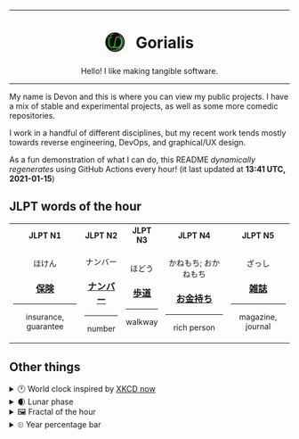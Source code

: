 ***

<h1 align="center">
<sub>
    <img src="readme/resources/avatar.png" height="36">
</sub>
&nbsp;
Gorialis
</h1>
<p align="center">
Hello! I like making tangible software.
</p>

***

My name is Devon and this is where you can view my public projects. I have a mix of stable and experimental projects, as well as some more comedic repositories.

I work in a handful of different disciplines, but my recent work tends mostly towards reverse engineering, DevOps, and graphical/UX design.

As a fun demonstration of what I can do, this README *dynamically regenerates* using GitHub Actions every hour! (it last updated at **13:41 UTC, 2021-01-15**)

<h2>JLPT words of the hour</h2>
<table>
    <tr>
        <th>JLPT N1</th>
        <th>JLPT N2</th>
        <th>JLPT N3</th>
        <th>JLPT N4</th>
        <th>JLPT N5</th>
    </tr>
    <tr>
        <td>
            <p align="center">ほけん</p>
            <h3 align="center"><b><a href="https://jisho.org/search/%E4%BF%9D%E9%99%BA">保険</a></b></h3>
            <hr>
            <p align="center">insurance,<wbr> guarantee</p>
        </td>
        <td>
            <p align="center">ナンバー</p>
            <h3 align="center"><b><a href="https://jisho.org/search/%E3%83%8A%E3%83%B3%E3%83%90%E3%83%BC">ナンバー</a></b></h3>
            <hr>
            <p align="center">number</p>
        </td>
        <td>
            <p align="center">ほどう</p>
            <h3 align="center"><b><a href="https://jisho.org/search/%E6%AD%A9%E9%81%93">歩道</a></b></h3>
            <hr>
            <p align="center">walkway</p>
        </td>
        <td>
            <p align="center">かねもち; おかねもち</p>
            <h3 align="center"><b><a href="https://jisho.org/search/%E3%81%8A%E9%87%91%E6%8C%81%E3%81%A1">お金持ち</a></b></h3>
            <hr>
            <p align="center">rich person</p>
        </td>
        <td>
            <p align="center">ざっし</p>
            <h3 align="center"><b><a href="https://jisho.org/search/%E9%9B%91%E8%AA%8C">雑誌</a></b></h3>
            <hr>
            <p align="center">magazine,<wbr> journal</p>
        </td>
    </tr>
</table>

<h2>Other things</h2>
<details>
<summary>🕐  World clock inspired by <a href="https://xkcd.com/now">XKCD now</a></summary>

> <img src="generated/now.png" width="512">

</details>
<details>
<summary>🌒 Lunar phase</summary>

The moon is approximately 10.04% through its phase (Waxing Crescent).

</details>
<details>
<summary>&#x1f5bc; Fractal of the hour</summary>

> <img src="generated/fractal.png" width="512">

</details>
<details>
<summary>&#x23f2; Year percentage bar</summary>
<pre><code>2021 [▁▁▁▁▁▁▁▁▁▁▁▁▁▁▁▁▁▁▁▁] 3.99%</code></pre>
</details>
